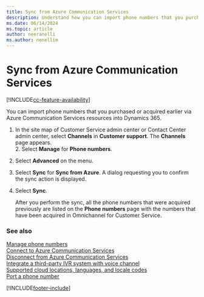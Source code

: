 ```yaml
---
title: Sync from Azure Communication Services
description: Understand how you can import phone numbers that you purchased or acquired earlier via Azure Communication Services resources into Dynamics 365 Contact Center.
ms.date: 06/14/2024
ms.topic: article
author: neeranelli
ms.author: nenellim
---
```


# Sync from Azure Communication Services

[!INCLUDE[cc-feature-availability](../../includes/cc-feature-availability-embedded-yes.md)]

You can import phone numbers that you purchased or acquired earlier via Azure Communication Services resources into Dynamics 365. 

1. In the site map of Customer Service admin center or Contact Center admin center, select **Channels** in **Customer support**. The **Channels** page appears.    
    2. Select **Manage** for **Phone numbers**.
2. Select **Advanced** on the menu.
3. Select **Sync** for **Sync from Azure**. A dialog requesting you to confirm the sync action is displayed.
4. Select **Sync**.

   After you perform the sync, all the phone numbers that were acquired previously are listed on the **Phone numbers** page with the numbers that have been acquired in Omnichannel for Customer Service.

### See also
 
[Manage phone numbers](voice-channel-manage-phone-numbers.md)  
[Connect to Azure Communication Services](voice-channel-acs-resource.md)  
[Disconnect from Azure Communication Services](voice-channel-disconnect-from-acs.md)  
[Integrate a third-party IVR system with voice channel](voice-channel-contextual-transfer-external-ivr.md)  
[Supported cloud locations, languages, and locale codes](voice-channel-region-availability.md)  
[Port a phone number](/azure/communication-services/quickstarts/telephony/port-phone-number)  

[!INCLUDE[footer-include](../../includes/footer-banner.md)]
